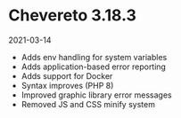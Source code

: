 # Chevereto 3.18.3

2021-03-14

- Adds env handling for system variables
- Adds application-based error reporting
- Adds support for Docker
- Syntax improves (PHP 8)
- Improved graphic library error messages
- Removed JS and CSS minify system
